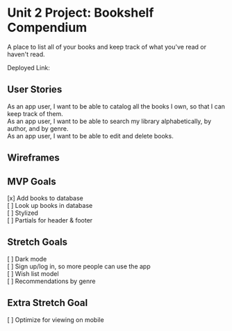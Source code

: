 # Unit 2 Project: Bookshelf Compendium

A place to list all of your books and keep track of what you've read or haven't read.

Deployed Link: <TO BE ADDED>

## User Stories
As an app user, I want to be able to catalog all the books I own, so that I can keep track of them.\
As an app user, I want to be able to search my library alphabetically, by author, and by genre.\
As an app user, I want to be able to edit and delete books.
  
## Wireframes

## MVP Goals
[x] Add books to database\
[ ] Look up books in database\
[ ] Stylized\
[ ] Partials for header & footer

## Stretch Goals
[ ] Dark mode\
[ ] Sign up/log in, so more people can use the app\
[ ] Wish list model\
[ ] Recommendations by genre
  
## Extra Stretch Goal
[ ] Optimize for viewing on mobile
